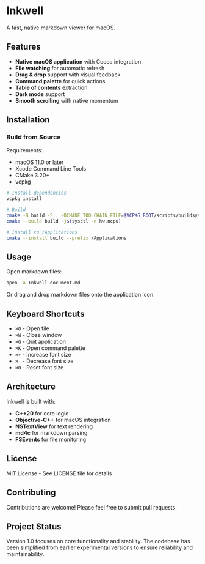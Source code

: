 # Inkwell

A fast, native markdown viewer for macOS.

## Features

- **Native macOS application** with Cocoa integration
- **File watching** for automatic refresh
- **Drag & drop** support with visual feedback
- **Command palette** for quick actions
- **Table of contents** extraction
- **Dark mode** support
- **Smooth scrolling** with native momentum

## Installation

### Build from Source

Requirements:
- macOS 11.0 or later
- Xcode Command Line Tools
- CMake 3.20+
- vcpkg

```bash
# Install dependencies
vcpkg install

# Build
cmake -B build -S . -DCMAKE_TOOLCHAIN_FILE=$VCPKG_ROOT/scripts/buildsystems/vcpkg.cmake
cmake --build build -j$(sysctl -n hw.ncpu)

# Install to /Applications
cmake --install build --prefix /Applications
```

## Usage

Open markdown files:
```bash
open -a Inkwell document.md
```

Or drag and drop markdown files onto the application icon.

## Keyboard Shortcuts

- `⌘O` - Open file
- `⌘W` - Close window
- `⌘Q` - Quit application
- `⌘K` - Open command palette
- `⌘+` - Increase font size
- `⌘-` - Decrease font size
- `⌘0` - Reset font size

## Architecture

Inkwell is built with:
- **C++20** for core logic
- **Objective-C++** for macOS integration
- **NSTextView** for text rendering
- **md4c** for markdown parsing
- **FSEvents** for file monitoring

## License

MIT License - See LICENSE file for details

## Contributing

Contributions are welcome! Please feel free to submit pull requests.

## Project Status

Version 1.0 focuses on core functionality and stability. The codebase has been simplified from earlier experimental versions to ensure reliability and maintainability.